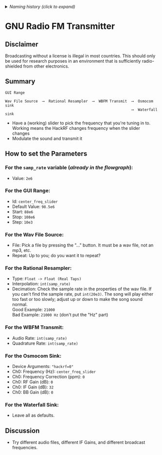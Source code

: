 <details><summary><i>Naming history (click to expand)</i></summary>
<pre>
2023 Aug 18: 040_GNU_Radio_FM_Transmitter.md
2023 May 22: 030_GNU_Radio_FM_Transmitter.md
2022 Aug 30: 250-GNU-Radio-FM-Transmitter.md
2022 Aug 08: 150-GNU-Radio-FM-Transmitter.md
</pre>
</details>

# GNU Radio FM Transmitter

## Disclaimer

Broadcasting without a license is illegal in most countries. This should only be used for research purposes in an environment that is sufficiently radio-shielded from other electronics.

## Summary

```
GUI Range

Wav File Source  ⟶  Rational Resampler  ⟶  WBFM Transmit  ⟶  Osmocom sink
                                                          ⟶  Waterfall sink
```

- Have a (working) slider to pick the frequency that you're tuning in to. Working means the HackRF changes frequency when the slider changes
- Modulate the sound and transmit it


## How to set the Parameters

### For the `samp_rate` variable (_already in the flowgraph_):

- Value: `2e6`

### For the GUI Range:

- Id: `center_freq_slider`
- Default Value: `98.5e6`
- Start: `88e6`
- Stop: `108e6`
- Step: `10e3`

### For the Wav File Source:

- File: Pick a file by pressing the "..." button. It must be a wav file, not an mp3, etc.
- Repeat: Up to you; do you want it to repeat?

### For the Rational Resampler:

- Type: `Float -> Float (Real Taps)`
- Interpolation: `int(samp_rate)`
- Decimation: Check the sample rate in the properties of the wav file. If you can't find the sample rate, put `int(20e3)`. The song will play either too fast or too slowly; adjust up or down to make the song sound normal.  
  Good Example: `21000`  
  Bad Example: `21000 Hz`  (don't put the "Hz" part)

### For the WBFM Transmit:

- Audio Rate: `int(samp_rate)`
- Quadrature Rate: `int(samp_rate)`

### For the Osmocom Sink:

- Device Arguments: `"hackrf=0"`
- Ch0: Frequency (Hz): `center_freq_slider`
- Ch0: Frequency Correction (ppm): `0`
- Ch0: RF Gain (dB): `0`
- Ch0: IF Gain (dB): `32`
- Ch0: BB Gain (dB): `0`

### For the Waterfall Sink:

- Leave all as defaults.

## Discussion

- Try different audio files, different IF Gains, and different broadcast frequencies.
